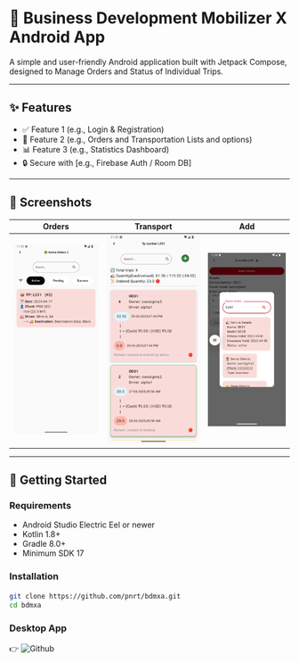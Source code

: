 # 📱 Business Development Mobilizer X Android App

A simple and user-friendly Android application built with Jetpack Compose, designed to Manage Orders and Status of Individual Trips.

---

## ✨ Features

- ✅ Feature 1 (e.g., Login & Registration)
- 📅 Feature 2 (e.g., Orders and Transportation Lists and options)
- 📊 Feature 3 (e.g., Statistics Dashboard)
- 🔒 Secure with [e.g., Firebase Auth / Room DB]

---

## 📸 Screenshots

| Orders                                    | Transport                                    | Add                                              |
|-------------------------------------------|----------------------------------------------|--------------------------------------------------|
| ![Orders](Screenshot_20250506_113103.png) | ![Transport](Screenshot_20250506_113221.png) | ![Add Transport](Screenshot_20250506_113252.png) |

---

## 🚀 Getting Started

### Requirements

- Android Studio Electric Eel or newer
- Kotlin 1.8+
- Gradle 8.0+
- Minimum SDK 17

### Installation

```bash
git clone https://github.com/pnrt/bdmxa.git
cd bdmxa
```
### Desktop App
👉 ![Github](https://github.com/pnrt/bdmxd)
